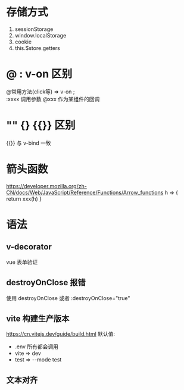 

# 存储方式
1. sessionStorage
2. window.localStorage
3. cookie
4. this.$store.getters


# @ : v-on 区别
@常用方法(click等) => v-on ;   
:xxxx 调用参数
@xxx 作为某组件的回调

# "" {} {{}} 区别

{{}} 与 v-bind 一致
  
# 箭头函数
https://developer.mozilla.org/zh-CN/docs/Web/JavaScript/Reference/Functions/Arrow_functions
h => {
    return xxx(h)
}

# 语法
## v-decorator
vue 表单验证


## destroyOnClose 报错
使用 destroyOnClose 或者 :destroyOnClose="true"

## vite 构建生产版本
https://cn.vitejs.dev/guide/build.html
默认值:  
+ .env 所有都会调用
+ vite => dev
+ test => --mode test

## 文本对齐
<a-textarea :value=formData.spec :auto-size="{ minRows: 2, maxRows: 6 }" />


























































